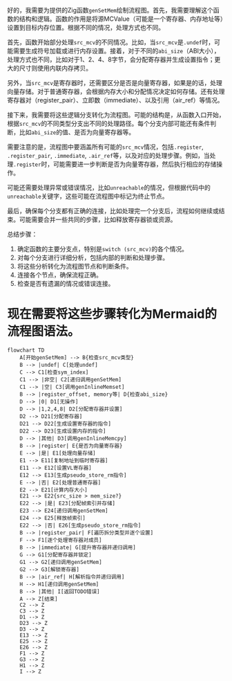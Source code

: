 好的，我需要为提供的Zig函数`genSetMem`绘制流程图。首先，我需要理解这个函数的结构和逻辑。函数的作用是将源MCValue（可能是一个寄存器、内存地址等）设置到目标内存位置。根据不同的情况，处理方式也不同。

首先，函数开始部分处理`src_mcv`的不同情况。比如，当`src_mcv`是`.undef`时，可能需要生成符号加载或进行内存设置。接着，对于不同的`abi_size`（ABI大小），处理方式也不同，比如对于1、2、4、8字节，会分配寄存器并生成设置指令；更大的尺寸则使用内联内存拷贝。

另外，当`src_mcv`是寄存器时，还需要区分是否是向量寄存器，如果是的话，处理向量存储。对于普通寄存器，会根据内存大小和分配情况决定如何存储。还有处理寄存器对（register_pair）、立即数（immediate）、以及引用（air_ref）等情况。

接下来，我需要将这些逻辑分支转化为流程图。可能的结构是，从函数入口开始，根据`src_mcv`的不同类型分支出不同的处理路径。每个分支内部可能还有条件判断，比如`abi_size`的值、是否为向量寄存器等。

需要注意的是，流程图中要涵盖所有可能的`src_mcv`情况，包括`.register`, `.register_pair`, `.immediate`, `.air_ref`等，以及对应的处理步骤。例如，当处理`.register`时，可能需要进一步判断是否为向量寄存器，然后执行相应的存储操作。

可能还需要处理异常或错误情况，比如`unreachable`的情况，但根据代码中的`unreachable`关键字，这些可能在流程图中标记为终止节点。

最后，确保每个分支都有正确的连接，比如处理完一个分支后，流程如何继续或结束。可能需要合并一些共同的步骤，比如释放寄存器锁或资源。

总结步骤：
1. 确定函数的主要分支点，特别是`switch (src_mcv)`的各个情况。
2. 对每个分支进行详细分析，包括内部的判断和处理步骤。
3. 将这些分析转化为流程图节点和判断条件。
4. 连接各个节点，确保流程正确。
5. 检查是否有遗漏的情况或错误连接。

现在需要将这些步骤转化为Mermaid的流程图语法。
================================================
```mermaid
flowchart TD
    A[开始genSetMem] --> B{检查src_mcv类型}
    B --> |undef| C[处理undef]
    C --> C1[检查sym_index]
    C1 --> |非空| C2[递归调用genSetMem]
    C1 --> |空| C3[调用genInlineMemset]
    B --> |register_offset, memory等| D{检查abi_size}
    D --> |0| D1[无操作]
    D --> |1,2,4,8| D2[分配寄存器并设置]
    D2 --> D21[分配寄存器]
    D21 --> D22[生成设置寄存器的指令]
    D22 --> D23[生成设置内存的指令]
    D --> |其他| D3[调用genInlineMemcpy]
    B --> |register| E{是否为向量寄存器}
    E --> |是| E1[处理向量存储]
    E1 --> E11[复制地址到临时寄存器]
    E11 --> E12[设置VL寄存器]
    E12 --> E13[生成pseudo_store_rm指令]
    E --> |否| E2[处理普通寄存器]
    E2 --> E21[计算内存大小]
    E21 --> E22{src_size > mem_size?}
    E22 --> |是| E23[分配帧索引并存储]
    E23 --> E24[递归调用genSetMem]
    E24 --> E25[释放帧索引]
    E22 --> |否| E26[生成pseudo_store_rm指令]
    B --> |register_pair| F[遍历拆分类型并逐个设置]
    F --> F1[逐个处理寄存器对成员]
    B --> |immediate| G[提升寄存器并递归调用]
    G --> G1[分配寄存器并锁定]
    G1 --> G2[递归调用genSetMem]
    G2 --> G3[解锁寄存器]
    B --> |air_ref| H[解析指令并递归调用]
    H --> H1[递归调用genSetMem]
    B --> |其他| I[返回TODO错误]
    A --> Z[结束]
    C2 --> Z
    C3 --> Z
    D1 --> Z
    D23 --> Z
    D3 --> Z
    E13 --> Z
    E25 --> Z
    E26 --> Z
    F1 --> Z
    G3 --> Z
    H1 --> Z
    I --> Z
```